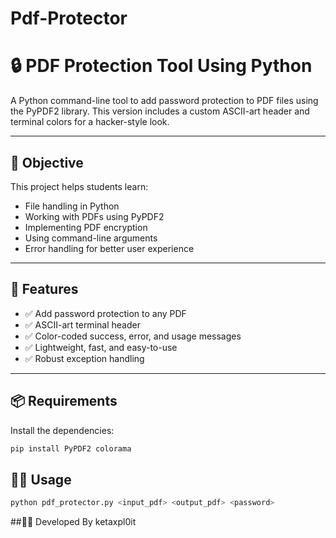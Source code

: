 # Pdf-Protector

# 🔒 PDF Protection Tool Using Python

A Python command-line tool to add password protection to PDF files using the PyPDF2 library. This version includes a custom ASCII-art header and terminal colors for a hacker-style look.

---

## 🎯 Objective

This project helps students learn:
- File handling in Python
- Working with PDFs using PyPDF2
- Implementing PDF encryption
- Using command-line arguments
- Error handling for better user experience

---

## 🚀 Features

- ✅ Add password protection to any PDF
- ✅ ASCII-art terminal header
- ✅ Color-coded success, error, and usage messages
- ✅ Lightweight, fast, and easy-to-use
- ✅ Robust exception handling

---

## 📦 Requirements

Install the dependencies:

```bash
pip install PyPDF2 colorama
```
## 🧑‍💻 Usage
```bash
python pdf_protector.py <input_pdf> <output_pdf> <password>
```

##👨‍💻 Developed By
ketaxpl0it
